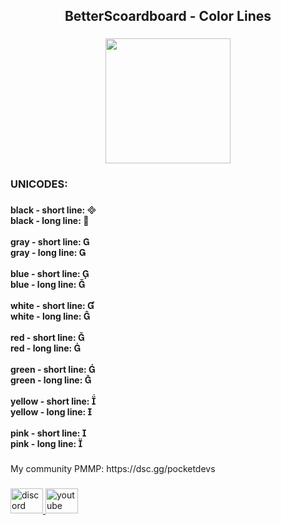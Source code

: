 <h2 align="center">BetterScoardboard - Color Lines</h2>

###

<div align="center">
  <img height="200" src="https://i.postimg.cc/wjFzncVn/pacmanlife-scoreboard.png"  />
</div>

###

<h3 align="left">UNICODES:</h3>

###

<strong align="left">black - short line: <br>black - long line: <br> <br>gray - short line: <br>gray - long line: <br> <br>blue - short line: <br>blue - long line: <br> <br>white - short line: <br>white - long line: <br><br>red - short line: <br>red - long line: <br><br>green - short line: <br>green - long line: <br><br>yellow - short line: <br>yellow - long line:  <br> <br>pink - short line: <br>pink - long line: </strong>

###

<p align="left">My community PMMP: https://dsc.gg/pocketdevs</p>

###

<div align="left">
  <a href="https://dsc.gg/pocketdevs" target="_blank">
    <img src="https://raw.githubusercontent.com/maurodesouza/profile-readme-generator/master/src/assets/icons/social/discord/default.svg" width="52" height="40" alt="discord logo"  />
  </a>
  <a href="https://www.youtube.com/channel/UCZK6B6w4j7RP8vWA4JEPoWg" target="_blank">
    <img src="https://raw.githubusercontent.com/maurodesouza/profile-readme-generator/master/src/assets/icons/social/youtube/default.svg" width="52" height="40" alt="youtube logo"  />
  </a>
</div>

###
